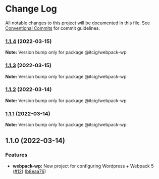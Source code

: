 # Change Log

All notable changes to this project will be documented in this file.
See [Conventional Commits](https://conventionalcommits.org) for commit guidelines.

### [1.1.4](https://github.com/itcig/itcig/compare/@itcig/webpack-wp@1.1.3...@itcig/webpack-wp@1.1.4) (2022-03-15)

**Note:** Version bump only for package @itcig/webpack-wp





### [1.1.3](https://github.com/itcig/itcig/compare/@itcig/webpack-wp@1.1.2...@itcig/webpack-wp@1.1.3) (2022-03-15)

**Note:** Version bump only for package @itcig/webpack-wp





### [1.1.2](https://github.com/itcig/itcig/compare/@itcig/webpack-wp@1.1.1...@itcig/webpack-wp@1.1.2) (2022-03-14)

**Note:** Version bump only for package @itcig/webpack-wp





### [1.1.1](https://github.com/itcig/itcig/compare/@itcig/webpack-wp@1.1.0...@itcig/webpack-wp@1.1.1) (2022-03-14)

**Note:** Version bump only for package @itcig/webpack-wp





## 1.1.0 (2022-03-14)


### Features

* **webpack-wp:** New project for configuring Wordpress + Webpack 5 ([#12](https://github.com/itcig/itcig/issues/12)) ([b8eaa76](https://github.com/itcig/itcig/commit/b8eaa761de71112ed79c9380cc51fe12e133c45c))
